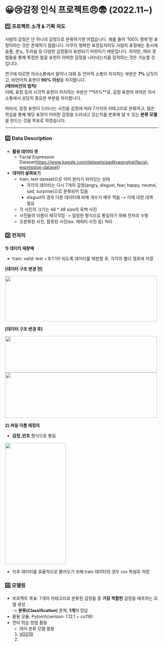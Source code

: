 # **😀😢감정 인식 프로젝트😠😨 (2022.11~)**

### **1️⃣ 프로젝트 소개 & 기획 의도**
사람의 감정은 단 하나의 감정으로 분류하기엔 어렵습니다. 예를 들어 ‘100% 행복’한 표정이라는 것은 존재하기 힘듭니다. 아무리 행복한 표정일지라도 사람의 표정에는 동시에 슬픔, 분노, 두려움 등 다양한 감정들이 표현되기 마련이기 때문입니다. 하지만, 여러 경험들을 통해 특정한 얼굴 표현이 어떠한 감정을 나타내는지를 짐작하는 것은 가능할 것입니다. 

연구에 따르면 의사소통에서 말이나 대화 등 언어적 소통이 차지하는 부분은 **7%** 남짓이고, 비언어적 표현이 **90% 이상**을 차지합니다.  
**(메라비언의 법칙)**  
이때, 표정 등의 시각적 표현이 차지하는 부분은 **55%**로, 감정 표현의 파악은 의사소통에서 상당히 중요한 부분을 차지합니다. 

따라서, 감정 표현이 드러나는 사진을 감정에 따라 7가지의 카테고리로 분류하고, 많은 학습을 통해 해당 표정이 어떠한 감정을 드러내고 있는지를 분류해 낼 수 있는 **분류 모델**을 만드는 것을 목표로 하였습니다.

- - -

### **2️⃣ Data Description**
- **활용 데이터 셋**
  - Facial Expression Dataset(https://www.kaggle.com/datasets/aadityasinghal/facial-expression-dataset)
- **데이터 살펴보기**
  - train, test dataset으로 이미 분리가 되어있는 상태
    - 각각의 데이터는 다시 7개의 감정(angry, disgust, fear, happy, neutral, sad, surprise)으로 분류되어 있음
    - disgust의 경우 다른 데이터에 비해 개수가 매우 적음 -> 이에 대한 대책 필요
  - 각 사진의 크기는 48 * 48 size의 흑백 사진
  - 사진들의 이름이 제각각임 -> 일정한 형식으로 통일하기 위해 전처리 수행
  - 오분류된 사진, 잘못된 사진(ex. 캐릭터 사진 등) 처리

### **3️⃣ 전처리**
**1) 데이터 재분배**
- train: valid: test = 8:1:1이 되도록 데이터를 재분할 후, 각각의 폴더 경로에 저장

**[데이터 구조 변경 전]** 

<img src = "https://user-images.githubusercontent.com/98953721/209521079-a34e5197-37c4-40ea-a4a6-2b97d34f0d29.JPG" width = 500 height = 150>  


**[데이터 구조 변경 후]** 

<img src = "https://user-images.githubusercontent.com/98953721/209520743-656a5800-8217-4165-91b3-7cc69a969e51.JPG" width = 500 height = 120>  

<img src = "https://user-images.githubusercontent.com/98953721/209521143-87391b68-75f6-4586-bb45-0ef77745bb75.JPG" width = 500 height = 150>  

**2) 파일 이름 재정의**
- **감정_번호** 형식으로 통일
<img src = "https://user-images.githubusercontent.com/98953721/209521622-47e2f7b8-fd6f-4645-b063-0a37d82fada1.png" width = 200 height = 400>

* 이후 데이터를 효율적으로 불러오기 위해 train 데이터의 경우 csv 파일로 저장


### **4️⃣ 모델링**
- 프로젝트 목표: 7개의 카테고리로 분류된 감정들 중 **가장 적합한** 감정을 예측하는 모델 생성  
  -> **분류(Classification)** 문제, **1개**의 정답  
- 활용 모듈: Pytorch(version: 1.12.1 + cu116)
- 전이 학습 방법 활용
  - 여러 분류 모델 활용
  1) [VGG19](https://github.com/chasubeen/Projects/tree/main/FacialExpression/VGG19)
  2) 





